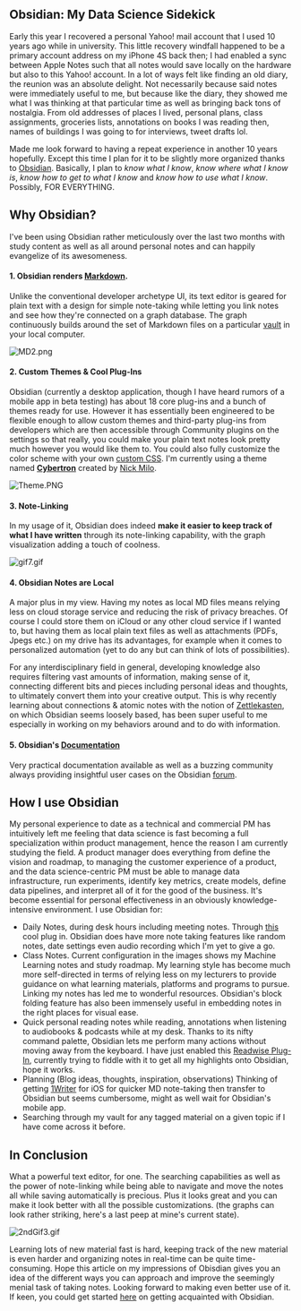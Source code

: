 ## Obsidian: My Data Science Sidekick

Early this year I recovered a personal Yahoo! mail account that I used 10 years ago while in university. 
This little recovery windfall happened to be a primary account address on my iPhone 4S back then; I had enabled a sync between Apple Notes such that all notes would save locally on the hardware but also to this Yahoo! account. In a lot of ways felt like finding an old diary, the reunion was an absolute delight. Not necessarily because said notes were immediately useful to me, but because like the diary, they showed me what I was thinking at that particular time as well as bringing back tons of nostalgia. From old addresses of places I lived, personal plans, class assignments, groceries lists, annotations on books I was reading then, names of buildings I was going to for interviews, tweet drafts lol.

Made me look forward to having a repeat experience in another 10 years hopefully. Except this time I plan for it to be slightly more organized thanks to [Obsidian](https://obsidian.md/). Basically, I plan to *know what I know*, *know where what I know is*, *know how to get to what I know* and *know how to use what I know*. Possibly, FOR EVERYTHING.


## Why Obsidian?
I've been using Obsidian rather meticulously over the last two months with study content as well as all around personal notes and can happily evangelize of its awesomeness.

#### 1. Obsidian renders [Markdown](https://www.markdownguide.org/getting-started/).
Unlike the conventional developer archetype UI, its text editor is geared for plain text with a design for simple note-taking while letting you link notes and see how they're connected on a graph database. The graph continuously builds around the set of Markdown files on a particular [vault](https://forum.obsidian.md/t/what-exactly-is-a-vault/4369/2) in your local computer.

![MD2.png](https://cdn.hashnode.com/res/hashnode/image/upload/v1619822524403/mMfRzdWe5.png)


#### 2. Custom Themes & Cool Plug-Ins
Obsidian (currently a desktop application, though I have heard rumors of a mobile app in beta testing) has about 18 core plug-ins and a bunch of themes ready for use. However it has essentially been engineered to be flexible enough to allow custom themes and third-party plug-ins from developers which are then accessible through Community plugins on the settings so that really, you could make your plain text notes look pretty much however you would like them to. You could also fully customize the color scheme with your own [custom CSS](https://help.obsidian.md/How+to/Add+custom+styles). I'm currently using a theme named [**Cybertron**](https://forum.obsidian.md/t/cybertron-theme-cyber-lyt/1227) created by [Nick Milo](https://github.com/nickmilo/Cybertron).

![Theme.PNG](https://cdn.hashnode.com/res/hashnode/image/upload/v1619822620575/z316opaJ0.png)

#### 3. Note-Linking
In my usage of it, Obsidian does indeed **make it easier to keep track of what I have written** through its note-linking capability, with the graph visualization adding a touch of coolness.

![gif7.gif](https://cdn.hashnode.com/res/hashnode/image/upload/v1619819306279/QVqwAoFEQ.gif)

#### 4. Obsidian Notes are Local
A major plus in my view. Having my notes as local MD files means relying less on cloud storage service and reducing the risk of privacy breaches. Of course I could store them on iCloud or any other cloud service if I wanted to, but having them as local plain text files as well as attachments (PDFs, Jpegs etc.) on my drive has its advantages, for example when it comes to personalized automation (yet to do any but can think of lots of possibilities).

For any interdisciplinary field in general, developing knowledge also requires filtering vast amounts of information, making sense of it, connecting different bits and pieces including personal ideas and thoughts, to ultimately convert them into your creative output. This is why recently learning about connections & atomic notes with the notion of [Zettlekasten](https://zettelkasten.de/posts/overview/), on which Obsidian seems loosely based, has been super useful to me especially in working on my behaviors around and to do with information.

#### 5. Obsidian's [Documentation](https://github.com/obsidianmd/obsidian-api)
Very practical documentation available as well as a buzzing community always providing insightful user cases on the Obsidian [forum](https://forum.obsidian.md/).

## How I use Obsidian
My personal experience to date as a technical and commercial PM has intuitively left me feeling that data science is fast becoming a full specialization within product management, hence the reason I am currently studying the field. A product manager does everything from define the vision and roadmap, to managing the customer experience of a product, and the data science-centric PM must be able to manage data infrastructure, run experiments, identify key metrics, create models, define data pipelines, and interpret all of it for the good of the business. It's become essential for personal effectiveness in an obviously knowledge-intensive environment. I use Obsidian for:

- Daily Notes, during desk hours including meeting notes.
Through [this](https://help.obsidian.md/Plugins/Daily+notes) cool plug in.
Obsidian does have more note taking features like random notes, date settings even audio recording which I'm yet to give a go.
- Class Notes.
Current configuration in the images shows my Machine Learning notes and study roadmap. My learning style has become much more self-directed in terms of relying less on my lecturers to provide guidance on what learning materials, platforms and programs to pursue. Linking my notes has led me to wonderful resources.
Obsidian's block folding feature has also been immensely useful in embedding notes in the right places for visual ease.
- Quick personal reading notes while reading, annotations when listening to audiobooks & podcasts while at my desk.
Thanks to its nifty command palette, Obsidian lets me perform many actions without moving away from the keyboard.
I have just enabled this [Readwise Plug-In](https://github.com/renehernandez/obsidian-readwise), currently trying to fiddle with it to get all my highlights onto Obsidian, hope it works. 
- Planning (Blog ideas, thoughts, inspiration, observations)
Thinking of getting [1Writer](https://1writerapp.com/) for iOS for quicker MD note-taking then transfer to Obsidian but seems cumbersome, might as well wait for Obsidian's mobile app.
- Searching through  my vault for any tagged material on a given topic if I have come across it before.

## In Conclusion
What a powerful text editor, for one.
The searching capabilities as well as the power of note-linking while being able to navigate and move the notes all while saving automatically is precious. Plus it looks great and you can make it look better with all the possible customizations. (the graphs can look rather striking, here's a last peep at mine's current state).

![2ndGif3.gif](https://cdn.hashnode.com/res/hashnode/image/upload/v1619823478081/-mtXl039T.gif)

Learning lots of new material fast is hard, keeping track of the new material is even harder and organizing notes in real-time can be quite time-consuming. Hope this article on my impressions of Obisdian gives you an idea of the different ways you can approach and improve the seemingly menial task of taking notes. Looking forward to making even better use of it. If keen, you could get started [here](https://forum.obsidian.md/t/linking-your-thinking-resources/6177) on getting acquainted with Obsidian. 




